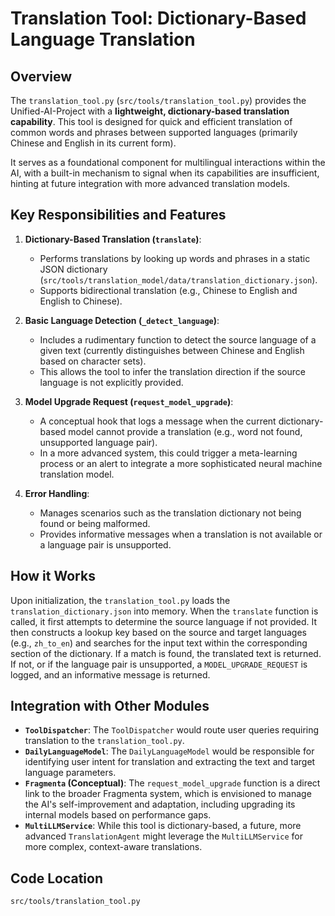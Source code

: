 # Translation Tool: Dictionary-Based Language Translation

## Overview

The `translation_tool.py` (`src/tools/translation_tool.py`) provides the Unified-AI-Project with a **lightweight, dictionary-based translation capability**. This tool is designed for quick and efficient translation of common words and phrases between supported languages (primarily Chinese and English in its current form).

It serves as a foundational component for multilingual interactions within the AI, with a built-in mechanism to signal when its capabilities are insufficient, hinting at future integration with more advanced translation models.

## Key Responsibilities and Features

1.  **Dictionary-Based Translation (`translate`)**:
    *   Performs translations by looking up words and phrases in a static JSON dictionary (`src/tools/translation_model/data/translation_dictionary.json`).
    *   Supports bidirectional translation (e.g., Chinese to English and English to Chinese).

2.  **Basic Language Detection (`_detect_language`)**:
    *   Includes a rudimentary function to detect the source language of a given text (currently distinguishes between Chinese and English based on character sets).
    *   This allows the tool to infer the translation direction if the source language is not explicitly provided.

3.  **Model Upgrade Request (`request_model_upgrade`)**:
    *   A conceptual hook that logs a message when the current dictionary-based model cannot provide a translation (e.g., word not found, unsupported language pair).
    *   In a more advanced system, this could trigger a meta-learning process or an alert to integrate a more sophisticated neural machine translation model.

4.  **Error Handling**: 
    *   Manages scenarios such as the translation dictionary not being found or being malformed.
    *   Provides informative messages when a translation is not available or a language pair is unsupported.

## How it Works

Upon initialization, the `translation_tool.py` loads the `translation_dictionary.json` into memory. When the `translate` function is called, it first attempts to determine the source language if not provided. It then constructs a lookup key based on the source and target languages (e.g., `zh_to_en`) and searches for the input text within the corresponding section of the dictionary. If a match is found, the translated text is returned. If not, or if the language pair is unsupported, a `MODEL_UPGRADE_REQUEST` is logged, and an informative message is returned.

## Integration with Other Modules

-   **`ToolDispatcher`**: The `ToolDispatcher` would route user queries requiring translation to the `translation_tool.py`.
-   **`DailyLanguageModel`**: The `DailyLanguageModel` would be responsible for identifying user intent for translation and extracting the text and target language parameters.
-   **`Fragmenta` (Conceptual)**: The `request_model_upgrade` function is a direct link to the broader Fragmenta system, which is envisioned to manage the AI's self-improvement and adaptation, including upgrading its internal models based on performance gaps.
-   **`MultiLLMService`**: While this tool is dictionary-based, a future, more advanced `TranslationAgent` might leverage the `MultiLLMService` for more complex, context-aware translations.

## Code Location

`src/tools/translation_tool.py`
